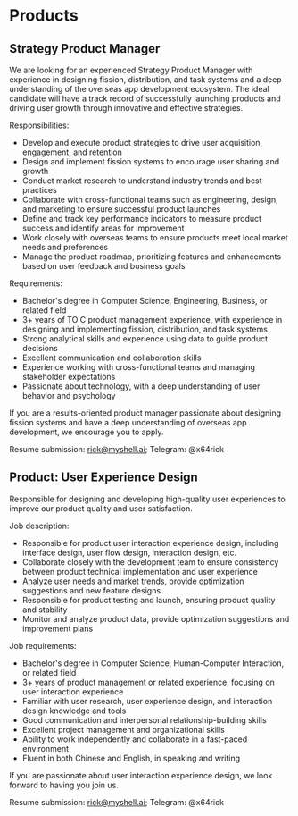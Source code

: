 # Products

## Strategy Product Manager

We are looking for an experienced Strategy Product Manager with experience in designing fission, distribution, and task systems and a deep understanding of the overseas app development ecosystem. The ideal candidate will have a track record of successfully launching products and driving user growth through innovative and effective strategies.

Responsibilities:

* Develop and execute product strategies to drive user acquisition, engagement, and retention
* Design and implement fission systems to encourage user sharing and growth
* Conduct market research to understand industry trends and best practices
* Collaborate with cross-functional teams such as engineering, design, and marketing to ensure successful product launches
* Define and track key performance indicators to measure product success and identify areas for improvement
* Work closely with overseas teams to ensure products meet local market needs and preferences
* Manage the product roadmap, prioritizing features and enhancements based on user feedback and business goals

Requirements:

* Bachelor's degree in Computer Science, Engineering, Business, or related field
* 3+ years of TO C product management experience, with experience in designing and implementing fission, distribution, and task systems
* Strong analytical skills and experience using data to guide product decisions
* Excellent communication and collaboration skills
* Experience working with cross-functional teams and managing stakeholder expectations
* Passionate about technology, with a deep understanding of user behavior and psychology

If you are a results-oriented product manager passionate about designing fission systems and have a deep understanding of overseas app development, we encourage you to apply.

Resume submission: rick@myshell.ai; Telegram: @x64rick

## Product: User Experience Design

Responsible for designing and developing high-quality user experiences to improve our product quality and user satisfaction.

Job description:

* Responsible for product user interaction experience design, including interface design, user flow design, interaction design, etc.
* Collaborate closely with the development team to ensure consistency between product technical implementation and user experience
* Analyze user needs and market trends, provide optimization suggestions and new feature designs
* Responsible for product testing and launch, ensuring product quality and stability
* Monitor and analyze product data, provide optimization suggestions and improvement plans

Job requirements:

* Bachelor's degree in Computer Science, Human-Computer Interaction, or related field
* 3+ years of product management or related experience, focusing on user interaction experience
* Familiar with user research, user experience design, and interaction design knowledge and tools
* Good communication and interpersonal relationship-building skills
* Excellent project management and organizational skills
* Ability to work independently and collaborate in a fast-paced environment
* Fluent in both Chinese and English, in speaking and writing

If you are passionate about user interaction experience design, we look forward to having you join us.

Resume submission: rick@myshell.ai; Telegram: @x64rick